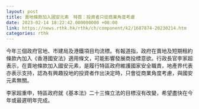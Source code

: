 ```yaml
---
layout: post
title: 賣地條款加入國安元素　特首：投資者只從商業角度考慮
date: 2023-02-14 18:22:42.000000000 +08:00
link: https://news.rthk.hk/rthk/ch/component/k2/1687874-20230214.htm
categories: rthk
---
```


今年三個政府官地、市建局及港鐵項目均流標。有報道指，政府在賣地及短期租約條款內加入《香港國安法》適用條文，可能影響發展商投標意欲。行政長官李家超表示，在賣地條款加入國安元素，是履行特區政府維護國家安全職責，地產界代表亦表示支持，認為有興趣投地的投資者作出決定時，只會從商業角度考慮，與國安元素無關。

李家超重申，特區政府就《基本法》二十三條立法的目標沒有改變，希望盡快在今年或最遲明年完成。
